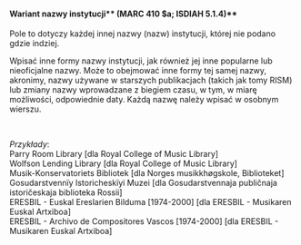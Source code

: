 #### Wariant nazwy instytucji**&nbsp;(MARC 410 $a; ISDIAH 5.1.4)**
Pole to dotyczy każdej innej nazwy (nazw) instytucji, której nie podano gdzie indziej.  
  
Wpisać inne formy nazwy instytucji, jak również jej inne popularne lub nieoficjalne nazwy. Może to obejmować inne formy tej samej nazwy, akronimy, nazwy używane w starszych publikacjach (takich jak tomy RISM) lub zmiany nazwy wprowadzane z biegiem czasu, w tym, w miarę możliwości, odpowiednie daty. Każdą nazwę należy wpisać w osobnym wierszu. **&nbsp;**

**&nbsp;**

_Przykłady_:  
Parry Room Library [dla Royal College of Music Library]  
Wolfson Lending Library [dla Royal College of Music Library]  
Musik-Konservatoriets Bibliotek [dla Norges musikkhøgskole, Biblioteket]  
Gosudarstvennïy Istoricheskïyi Muzei [dla Gosudarstvennaja publičnaja istoričeskaja biblioteka Rossii]  
ERESBIL - Euskal Ereslarien Bilduma [1974-2000] [dla ERESBIL - Musikaren Euskal Artxiboa]  
ERESBIL - Archivo de Compositores Vascos [1974-2000] [dla ERESBIL - Musikaren Euskal Artxiboa]